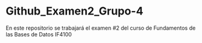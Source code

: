 # Github_Examen2_Grupo-4
En este repositorio se trabajará el examen #2 del curso de Fundamentos de las Bases de Datos IF4100
